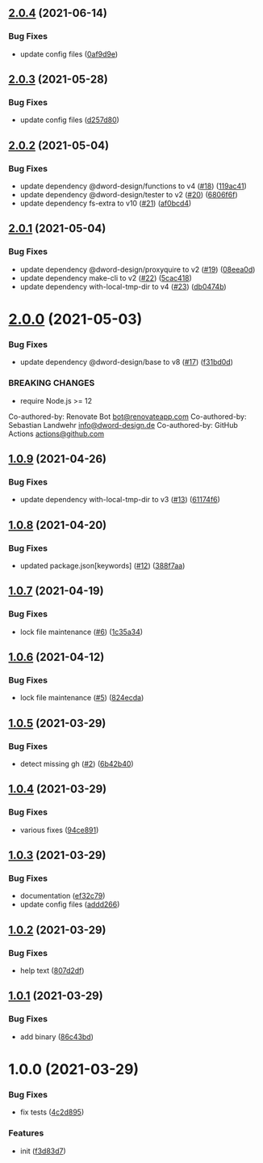 ## [2.0.4](https://github.com/dword-design/gh-repo-clone-all/compare/v2.0.3...v2.0.4) (2021-06-14)


### Bug Fixes

* update config files ([0af9d9e](https://github.com/dword-design/gh-repo-clone-all/commit/0af9d9e5c881e05a2b1d4503e96946d3e0b0cda2))

## [2.0.3](https://github.com/dword-design/gh-repo-clone-all/compare/v2.0.2...v2.0.3) (2021-05-28)


### Bug Fixes

* update config files ([d257d80](https://github.com/dword-design/gh-repo-clone-all/commit/d257d8016697f23e5688a590ac181385dc1643f9))

## [2.0.2](https://github.com/dword-design/gh-repo-clone-all/compare/v2.0.1...v2.0.2) (2021-05-04)


### Bug Fixes

* update dependency @dword-design/functions to v4 ([#18](https://github.com/dword-design/gh-repo-clone-all/issues/18)) ([119ac41](https://github.com/dword-design/gh-repo-clone-all/commit/119ac4150716a0de800899261ea13a8037b7a739))
* update dependency @dword-design/tester to v2 ([#20](https://github.com/dword-design/gh-repo-clone-all/issues/20)) ([6806f6f](https://github.com/dword-design/gh-repo-clone-all/commit/6806f6fef4d0b9ae4de67dc1f3c686ba28c410c6))
* update dependency fs-extra to v10 ([#21](https://github.com/dword-design/gh-repo-clone-all/issues/21)) ([af0bcd4](https://github.com/dword-design/gh-repo-clone-all/commit/af0bcd4fadcb7d60cd4b42194fb59f4e971c8aad))

## [2.0.1](https://github.com/dword-design/gh-repo-clone-all/compare/v2.0.0...v2.0.1) (2021-05-04)


### Bug Fixes

* update dependency @dword-design/proxyquire to v2 ([#19](https://github.com/dword-design/gh-repo-clone-all/issues/19)) ([08eea0d](https://github.com/dword-design/gh-repo-clone-all/commit/08eea0ddf34e4478f35d129298431d4fbc020480))
* update dependency make-cli to v2 ([#22](https://github.com/dword-design/gh-repo-clone-all/issues/22)) ([5cac418](https://github.com/dword-design/gh-repo-clone-all/commit/5cac4187d2109ce65a43e2a7361f33c88a5771ae))
* update dependency with-local-tmp-dir to v4 ([#23](https://github.com/dword-design/gh-repo-clone-all/issues/23)) ([db0474b](https://github.com/dword-design/gh-repo-clone-all/commit/db0474b26f3d01cee3e35e0624327b5b6664907c))

# [2.0.0](https://github.com/dword-design/gh-repo-clone-all/compare/v1.0.9...v2.0.0) (2021-05-03)


### Bug Fixes

* update dependency @dword-design/base to v8 ([#17](https://github.com/dword-design/gh-repo-clone-all/issues/17)) ([f31bd0d](https://github.com/dword-design/gh-repo-clone-all/commit/f31bd0d1f80bd0829efee4f5cbbb0d2ee9de2ef2))


### BREAKING CHANGES

* require Node.js >= 12

Co-authored-by: Renovate Bot <bot@renovateapp.com>
Co-authored-by: Sebastian Landwehr <info@dword-design.de>
Co-authored-by: GitHub Actions <actions@github.com>

## [1.0.9](https://github.com/dword-design/gh-repo-clone-all/compare/v1.0.8...v1.0.9) (2021-04-26)


### Bug Fixes

* update dependency with-local-tmp-dir to v3 ([#13](https://github.com/dword-design/gh-repo-clone-all/issues/13)) ([61174f6](https://github.com/dword-design/gh-repo-clone-all/commit/61174f659b389f0e0ed77e15f9850c89825ab7c0))

## [1.0.8](https://github.com/dword-design/gh-repo-clone-all/compare/v1.0.7...v1.0.8) (2021-04-20)


### Bug Fixes

* updated package.json[keywords] ([#12](https://github.com/dword-design/gh-repo-clone-all/issues/12)) ([388f7aa](https://github.com/dword-design/gh-repo-clone-all/commit/388f7aa499bbbf939c0ee4f7d56185412d83e17b))

## [1.0.7](https://github.com/dword-design/gh-repo-clone-all/compare/v1.0.6...v1.0.7) (2021-04-19)


### Bug Fixes

* lock file maintenance ([#6](https://github.com/dword-design/gh-repo-clone-all/issues/6)) ([1c35a34](https://github.com/dword-design/gh-repo-clone-all/commit/1c35a34000003880da328f102ba0d5cd5c17e36e))

## [1.0.6](https://github.com/dword-design/gh-repo-clone-all/compare/v1.0.5...v1.0.6) (2021-04-12)


### Bug Fixes

* lock file maintenance ([#5](https://github.com/dword-design/gh-repo-clone-all/issues/5)) ([824ecda](https://github.com/dword-design/gh-repo-clone-all/commit/824ecda0e86854c15ec7e6d4e35e5653beedc092))

## [1.0.5](https://github.com/dword-design/gh-repo-clone-all/compare/v1.0.4...v1.0.5) (2021-03-29)


### Bug Fixes

* detect missing gh ([#2](https://github.com/dword-design/gh-repo-clone-all/issues/2)) ([6b42b40](https://github.com/dword-design/gh-repo-clone-all/commit/6b42b402982cbe5086f70bf1bec23af7f349c568))

## [1.0.4](https://github.com/dword-design/gh-repo-clone-all/compare/v1.0.3...v1.0.4) (2021-03-29)


### Bug Fixes

* various fixes ([94ce891](https://github.com/dword-design/gh-repo-clone-all/commit/94ce8919719316894a2a3ed2422b27d2753debf7))

## [1.0.3](https://github.com/dword-design/gh-repo-clone-all/compare/v1.0.2...v1.0.3) (2021-03-29)


### Bug Fixes

* documentation ([ef32c79](https://github.com/dword-design/gh-repo-clone-all/commit/ef32c79ea2b1edb82579969bc90d436f1c1af50d))
* update config files ([addd266](https://github.com/dword-design/gh-repo-clone-all/commit/addd266a9e2261e10ce905a2ea4d37c2a669d1a6))

## [1.0.2](https://github.com/dword-design/gh-repo-clone-all/compare/v1.0.1...v1.0.2) (2021-03-29)


### Bug Fixes

* help text ([807d2df](https://github.com/dword-design/gh-repo-clone-all/commit/807d2dffea00643968177106a084cafc6d17f8c8))

## [1.0.1](https://github.com/dword-design/gh-repo-clone-all/compare/v1.0.0...v1.0.1) (2021-03-29)


### Bug Fixes

* add binary ([86c43bd](https://github.com/dword-design/gh-repo-clone-all/commit/86c43bd9a395940aa60cd09651f53a304d795a55))

# 1.0.0 (2021-03-29)


### Bug Fixes

* fix tests ([4c2d895](https://github.com/dword-design/gh-repo-clone-all/commit/4c2d8957c517c35e5b1693b25734741773e5bd6f))


### Features

* init ([f3d83d7](https://github.com/dword-design/gh-repo-clone-all/commit/f3d83d7d2370fa5f93c8b48b149c9c8bfc893898))
